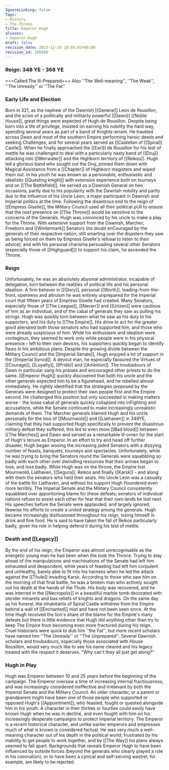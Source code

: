 ```yaml
---
IgnoreLinking: false
Tags:
- History
- The-Throne
Title: Emperor Hugh
aliases:
- Emperor_Hugh
draft: false
revision_date: 2023-12-29 18:04:03+00:00
revision_id: 106660
---
```


### Reign: 348 YE - 368 YE
===Called:The Ill-Prepared=== 
Also ''The Well-meaning'', ''The Weak'', ''The Unready'' or ''The Fat''
### Early Life and Election
Born in 321, as the nephew of the Dawnish [[General]] Leon de Rousillon, and the scion of a politically and militarily powerful [[Dawn]] [[Noble House]], great things were expected of Hugh de Rousillon. Despite being born into a life of privilege, insisted on earning his nobility the hard way, spending several years as part of a band of Knights-errant. He traveled across Dawn and most of the southern Empire performing heroic deeds and seeking Challenges, and for several years served as [[Castellan of [[Spiral]] Castle]]. When he finally approached the [[Earl]] de Rousillon for his test of mettle he was challenged to deal with a particularly nasty band of [[Druj]] attacking into [[Weirwater]] and the Highborn territory of [[Reikos]]. Hugh led a glorious band who sought out the Druj, pinned them down with Magical Assistance from a [[Chapter]] of Highborn magisters and wiped them out. 
In his youth he was known as a personable, enthusiastic and idealistic [[Questing knight]] with extensive experience both on tourneys and on [[The Battlefield]]. He served as a Dawnish General on two occasions, partly due to his popularity with the Dawnish nobility and partly due to the influence of his Uncle Leon, a major participant in Dawnish and Imperial politics at the time. 
Following the disastrous end to the reign of [[Empress Giselle]], the Military Council used all their political pUll to ensure that the next presence on [[The Throne]] would be sensitive to the concerns of the Generals. Hugh was convinced by his uncle to make a play for the Throne. With extensive support from the Dawnish, Marcher, Freeborn and [[Wintermark]] Senators (no doubt enCouraged by the generals of their respective nation, still smarting over the disasters they saw as being forced on them by Empress Giselle's refusal to listen to their advice), and with his personal charisma persuading several other Senators (especially those of [[Highguard]]) to support his claim, he ascended the Throne.
### Reign
Unfortunately, he was an absolutely abysmal administrator, incapable of delegation, torn between the realities of political life and his personal idealism. A firm believer in [[Glory]], personal [[Worth]], leading-from-the-front, openness and altruism he was entirely unprepared for the Imperial court that fifteen years of Empress Giselle had created. Many Senators, especially those of [[The League]], [[Navarr]] and [[Urizen]] were cautious of him as an individual, and of the cabal of generals they saw as pulling his strings.
Hugh was quickly torn between what he saw as his duty to his supporters, and his duty to [[The Empire]]. His drive to act for the greater good alienated both those senators who had supported him, and those who were already suspicious of him. While his enthusiasm and idealism were contagious, they seemed to work only while people were in his physical presence - left to their own devices, his supporters quickly began to identify flaws in his ambitious plans.
Despite the growing divide between the Military Council and the [[Imperial Senate]], Hugh enjoyed a lot of support in the [[Imperial Synod]]. A devout man, he especially favoured the Virtues of [[Courage]], [[Loyalty]], [[Pride]] and [[Ambition]]. The troubadours of Dawn in particular sang his praises and encouraged other priests to do the same.
[[Emperor Hugh]] quickly discovered that both his uncle and the other generals expected him to be a figurehead, and he rebelled almost immediately. He rightly identified  that the strategies proposed by the Generals were designed to protect their own people first and the Empire second. He challenged this position but only succeeded in making matters worse - the loose cabal of generals quickly collapsed into inFighting and accusations, while the Senate continued to make increasingly unrealistic demands of them. The Marcher generals blamed Hugh and his uncle personally for the loss of [[Mournwold]] and [[Liathaven]] in 349YE, claiming that they had supported Hugh specifically to prevent the disastrous military defeat they suffered; this led to even more [[Bad blood]] between [[The Marches]] and Dawn and served as a remarkable ill-omen for the start of Hugh's tenure as Emperor.
In an effort to try and head off further disaster, Hugh began wooing the increasing jaded Senators with a dizzying number of feasts, banquets, tourneys and spectacles. Unfortunately, while he was trying to bring the Senators round the Generals were squabbling so badly with each other over dwindling resources that their armies began to lose, and lose badly.
While Hugh was on the throne, the Empire lost Mournwold, Liathaven, [[Segura]], Reikos and finally [[Karsk]] - and along with them the senators who held their seats. His Uncle Leon was a casualty of the battle for Liathaven, and without his support Hugh floundered even more terribly. The Imperial Senate and the Military Council consistently squabbled over apportioning blame for these defeats; senators of individual nations refuse to assist each other for fear that their own lands be lost next. His speeches before the Senate were applauded, and largely ignored; likewise his efforts to create a united strategy among the generals. 
Hugh became increasingly disillusioned throughout his reign, losing himself in drink and fine food. He is said to have taken the fall of Reikos particularly badly, given his role in helping defend it during his test of mettle.
### Death and [[Legacy]]
By the end of his reign, the Emperor was almost unrecognisable as the energetic young man he had been when the took the Throne. Trying to stay ahead of the manipulations and machinations of the Senate had left him exhausted and despondent, while years of feasting had left him corpulent and unHealthy, barely able to fit into his harness when he led the attack against the [[Thule]] invading Karsk. 
According to those who saw him on the morning of that final battle, he was a broken man who actively sought out his death at the hands of the Thule. His body was recovered, and he was interred in the [[Necropolis]] in a beautiful marble tomb decorated with slender minarets and bas reliefs of knights and dragons. On the same day as his funeral, the inhabitants of Spiral Castle withdrew from the Empire behind a wall of [[Enchanted]] mist and have not been seen since.
At the time Hugh received the lion's share of the blame for the Empire's many defeats but there is little evidence that Hugh did anything other than try to keep The Empire from becoming even more fractured during his reign. Cruel historians were quick to dub him ''the Fat'', but more recent scholars have named him ''The Unready'' or ''The Unprepared''. Several Dawnish scholars and troubadours, especially those associated with House Rousillon, would very much like to see his name cleared and his legacy treated with the respect it deserves.
"Why can't they all just get along?"
### Hugh in Play
Hugh was Emperor between 10 and 25 years before the beginning of the campaign. The Emperor oversaw a time of increasing internal fractiousness, and was increasingly considered ineffective and irrelevant by both the Imperial Senate and the Military Council. An older character, or a parent or grandparent might have been one of those people who supported or opposed Hugh's [[Appointment]]; who feasted, fought or quested alongside him in his youth. A character in their thirties or fourties could easily have known Hugh when he was in decline, and even fought with him on his increasingly desperate campaigns to protect Imperial territory.
The Emperor is a recent historical character, and unlike earlier emperors and empresses much of what is known is considered factual. He was very much a well-meaning character out of his depth in the political world; frustrated by his inability to get people to work together, and by [[The Way]] his plans always seemed to fall apart. Backgrounds that reveals Emperor Hugh to have been influenced by outside forces (beyond the generals who clearly played a role in his coronation), or to have been a cynical and self-serving wastrel, for example, are likely to be rejected.